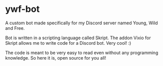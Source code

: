 # ywf-bot
A custom bot made specifically for my Discord server named Young, Wild and Free.

Bot is written in a scripting language called Skript. The addon Vixio for Skript allows me to write code for a Discord bot. Very cool! :)

The code is meant to be very easy to read even without any programming knowledge. So here it is, open source for you all!
